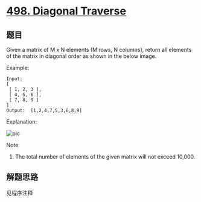 # [498. Diagonal Traverse](https://leetcode.com/problems/diagonal-traverse/)

## 题目

Given a matrix of M x N elements (M rows, N columns), return all elements of the matrix in diagonal order as shown in the below image.

Example:

```text
Input:
[
 [ 1, 2, 3 ],
 [ 4, 5, 6 ],
 [ 7, 8, 9 ]
]
Output:  [1,2,4,7,5,3,6,8,9]
```

Explanation:

![pic](https://leetcode.com/static/images/problemset/diagonal_traverse.png)

Note:

1. The total number of elements of the given matrix will not exceed 10,000.

## 解题思路

见程序注释
